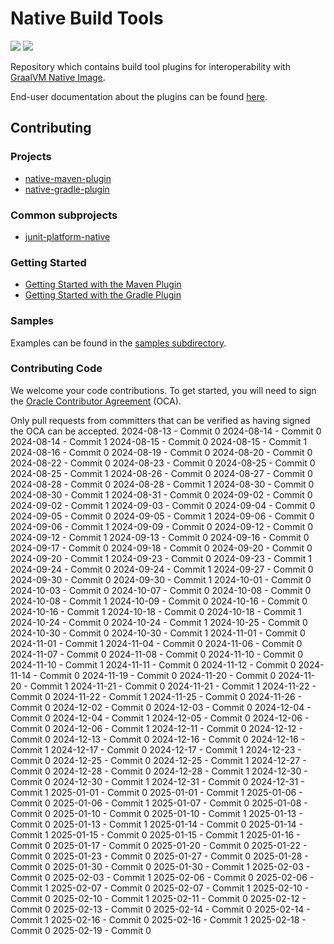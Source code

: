 # Native Build Tools
![](https://github.com/graalvm/native-build-tools/actions/workflows/test-native-gradle-plugin.yml/badge.svg)
![](https://github.com/graalvm/native-build-tools/actions/workflows/test-native-maven-plugin.yml/badge.svg)

Repository which contains build tool plugins for interoperability with [GraalVM Native Image](https://www.graalvm.org/reference-manual/native-image/).

End-user documentation about the plugins can be found [here](https://graalvm.github.io/native-build-tools/).

## Contributing
### Projects
 * [native-maven-plugin](native-maven-plugin/README.md)
 * [native-gradle-plugin](native-gradle-plugin/README.md)

### Common subprojects
 * [junit-platform-native](common/junit-platform-native/README.md)

### Getting Started

* [Getting Started with the Maven Plugin](https://graalvm.github.io/native-build-tools/latest/maven-plugin-quickstart.html)
* [Getting Started with the Gradle Plugin](https://graalvm.github.io/native-build-tools/latest/gradle-plugin-quickstart.html)

### Samples

Examples can be found in the [samples subdirectory](samples).

### Contributing Code
We welcome your code contributions. To get started, you will need to sign the [Oracle Contributor Agreement](https://oca.opensource.oracle.com) (OCA).

Only pull requests from committers that can be verified as having signed the OCA can be accepted.
2024-08-13 - Commit 0
2024-08-14 - Commit 0
2024-08-14 - Commit 1
2024-08-15 - Commit 0
2024-08-15 - Commit 1
2024-08-16 - Commit 0
2024-08-19 - Commit 0
2024-08-20 - Commit 0
2024-08-22 - Commit 0
2024-08-23 - Commit 0
2024-08-25 - Commit 0
2024-08-25 - Commit 1
2024-08-26 - Commit 0
2024-08-27 - Commit 0
2024-08-28 - Commit 0
2024-08-28 - Commit 1
2024-08-30 - Commit 0
2024-08-30 - Commit 1
2024-08-31 - Commit 0
2024-09-02 - Commit 0
2024-09-02 - Commit 1
2024-09-03 - Commit 0
2024-09-04 - Commit 0
2024-09-05 - Commit 0
2024-09-05 - Commit 1
2024-09-06 - Commit 0
2024-09-06 - Commit 1
2024-09-09 - Commit 0
2024-09-12 - Commit 0
2024-09-12 - Commit 1
2024-09-13 - Commit 0
2024-09-16 - Commit 0
2024-09-17 - Commit 0
2024-09-18 - Commit 0
2024-09-20 - Commit 0
2024-09-20 - Commit 1
2024-09-23 - Commit 0
2024-09-23 - Commit 1
2024-09-24 - Commit 0
2024-09-24 - Commit 1
2024-09-27 - Commit 0
2024-09-30 - Commit 0
2024-09-30 - Commit 1
2024-10-01 - Commit 0
2024-10-03 - Commit 0
2024-10-07 - Commit 0
2024-10-08 - Commit 0
2024-10-08 - Commit 1
2024-10-09 - Commit 0
2024-10-16 - Commit 0
2024-10-16 - Commit 1
2024-10-18 - Commit 0
2024-10-18 - Commit 1
2024-10-24 - Commit 0
2024-10-24 - Commit 1
2024-10-25 - Commit 0
2024-10-30 - Commit 0
2024-10-30 - Commit 1
2024-11-01 - Commit 0
2024-11-01 - Commit 1
2024-11-04 - Commit 0
2024-11-06 - Commit 0
2024-11-07 - Commit 0
2024-11-08 - Commit 0
2024-11-10 - Commit 0
2024-11-10 - Commit 1
2024-11-11 - Commit 0
2024-11-12 - Commit 0
2024-11-14 - Commit 0
2024-11-19 - Commit 0
2024-11-20 - Commit 0
2024-11-20 - Commit 1
2024-11-21 - Commit 0
2024-11-21 - Commit 1
2024-11-22 - Commit 0
2024-11-22 - Commit 1
2024-11-25 - Commit 0
2024-11-26 - Commit 0
2024-12-02 - Commit 0
2024-12-03 - Commit 0
2024-12-04 - Commit 0
2024-12-04 - Commit 1
2024-12-05 - Commit 0
2024-12-06 - Commit 0
2024-12-06 - Commit 1
2024-12-11 - Commit 0
2024-12-12 - Commit 0
2024-12-13 - Commit 0
2024-12-16 - Commit 0
2024-12-16 - Commit 1
2024-12-17 - Commit 0
2024-12-17 - Commit 1
2024-12-23 - Commit 0
2024-12-25 - Commit 0
2024-12-25 - Commit 1
2024-12-27 - Commit 0
2024-12-28 - Commit 0
2024-12-28 - Commit 1
2024-12-30 - Commit 0
2024-12-30 - Commit 1
2024-12-31 - Commit 0
2024-12-31 - Commit 1
2025-01-01 - Commit 0
2025-01-01 - Commit 1
2025-01-06 - Commit 0
2025-01-06 - Commit 1
2025-01-07 - Commit 0
2025-01-08 - Commit 0
2025-01-10 - Commit 0
2025-01-10 - Commit 1
2025-01-13 - Commit 0
2025-01-13 - Commit 1
2025-01-14 - Commit 0
2025-01-14 - Commit 1
2025-01-15 - Commit 0
2025-01-15 - Commit 1
2025-01-16 - Commit 0
2025-01-17 - Commit 0
2025-01-20 - Commit 0
2025-01-22 - Commit 0
2025-01-23 - Commit 0
2025-01-27 - Commit 0
2025-01-28 - Commit 0
2025-01-30 - Commit 0
2025-01-30 - Commit 1
2025-02-03 - Commit 0
2025-02-03 - Commit 1
2025-02-06 - Commit 0
2025-02-06 - Commit 1
2025-02-07 - Commit 0
2025-02-07 - Commit 1
2025-02-10 - Commit 0
2025-02-10 - Commit 1
2025-02-11 - Commit 0
2025-02-12 - Commit 0
2025-02-13 - Commit 0
2025-02-14 - Commit 0
2025-02-14 - Commit 1
2025-02-16 - Commit 0
2025-02-16 - Commit 1
2025-02-18 - Commit 0
2025-02-19 - Commit 0
